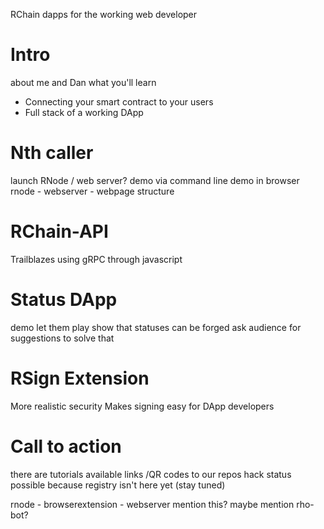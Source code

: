RChain dapps for the working web developer

# Intro
about me and Dan
what you'll learn
* Connecting your smart contract to your users
* Full stack of a working DApp

# Nth caller
launch RNode / web server?
demo via command line
demo in browser
rnode - webserver - webpage structure


# RChain-API
Trailblazes using gRPC through javascript

# Status DApp
demo
let them play
show that statuses can be forged
ask audience for suggestions to solve that


# RSign Extension
More realistic security
Makes signing easy for DApp developers

# Call to action
there are tutorials available
links /QR codes to our repos
hack status possible because registry isn't here yet (stay tuned)


rnode - browserextension - webserver mention this?
maybe mention rho-bot?
